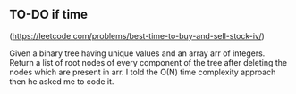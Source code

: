 ## TO-DO if time

(https://leetcode.com/problems/best-time-to-buy-and-sell-stock-iv/)


Given a binary tree having unique values and an array arr of integers. Return a list of root nodes of every component of the tree after deleting the nodes which are present in arr. I told the O(N) time complexity approach then he asked me to code it.